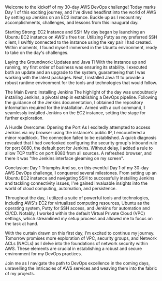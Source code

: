 Welcome to the kickoff of my 30-day AWS DevOps challenge! Today marks Day 1 of this exciting journey, and I've dived headfirst into the world of AWS by setting up Jenkins on an EC2 instance. Buckle up as I recount my accomplishments, challenges, and lessons from this inaugural day.

Starting Strong: EC2 Instance and SSH
My day began by launching an Ubuntu EC2 instance on AWS's free tier. Utilizing Putty as my preferred SSH client, I swiftly connected to the instance using the key pair I had created. Within moments, I found myself immersed in the Ubuntu environment, ready to take on the day's challenges.

Laying the Groundwork: Updates and Java 11
With the instance up and running, my first order of business was ensuring its stability. I executed both an update and an upgrade to the system, guaranteeing that I was working with the latest packages. Next, I installed Java 11 to provide a robust runtime environment for the tools and technologies that would follow.

The Main Event: Installing Jenkins
The highlight of the day was undoubtedly installing Jenkins, a pivotal step in establishing a DevOps pipeline. Following the guidance of the Jenkins documentation, I obtained the repository information required for the installation. Armed with a curl command, I seamlessly installed Jenkins on the EC2 instance, setting the stage for further exploration.

A Hurdle Overcome: Opening the Port
As I excitedly attempted to access Jenkins via my browser using the instance's public IP, I encountered a minor roadblock. The connection failed to be established. A quick diagnosis revealed that I had overlooked configuring the security group's inbound rule for port 8080, the default port for Jenkins. Without delay, I added a rule to allow TCP traffic on port 8080 from all sources. A refreshed browser, and there it was "the Jenkins interface gleaming on my screen".

Conclusion: Day 1 Triumphs
And so, on this eventful Day 1 of my 30-day AWS DevOps challenge, I conquered several milestones. From setting up an Ubuntu EC2 instance and navigating SSH to successfully installing Jenkins and tackling connectivity issues, I've gained invaluable insights into the world of cloud computing, automation, and persistence.

Throughout the day, I utilized a suite of powerful tools and technologies, including AWS's EC2 for virtualized computing resources, Ubuntu as the operating system, Putty for SSH access, and Jenkins for automation and CI/CD. Notably, I worked within the default Virtual Private Cloud (VPC) settings, which streamlined my setup process and allowed me to focus on the task at hand.

With the curtain drawn on this first day, I'm excited to continue my journey. Tomorrow promises more exploration of VPC, security groups, and Network ACLs (NACLs) as I delve into the foundations of network security within AWS. These elements are crucial in establishing a robust and secure environment for my DevOps practices.

Join me as I navigate the path to DevOps excellence in the coming days, unravelling the intricacies of AWS services and weaving them into the fabric of my projects.
